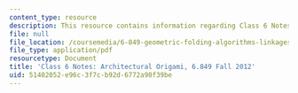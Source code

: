 ```yaml
---
content_type: resource
description: This resource contains information regarding Class 6 Notes, Fall 2012.
file: null
file_location: /coursemedia/6-849-geometric-folding-algorithms-linkages-origami-polyhedra-fall-2012/51402052e96c3f7cb92d6772a90f39be_MIT6_849F12_C06.pdf
file_type: application/pdf
resourcetype: Document
title: 'Class 6 Notes: Architectural Origami, 6.849 Fall 2012'
uid: 51402052-e96c-3f7c-b92d-6772a90f39be
---
```

